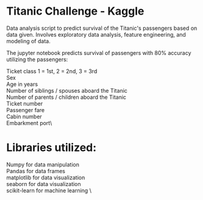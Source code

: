 # Titanic Challenge - Kaggle

Data analysis script to predict survival of the Titanic's passengers based on data given. Involves exploratory data analysis, feature engineering, and modeling of data.

The jupyter notebook predicts survival of passengers with 80% accuracy utilizing the passengers:

Ticket class	1 = 1st, 2 = 2nd, 3 = 3rd \
Sex	\
Age in years	\
Number of siblings / spouses aboard the Titanic	\
Number of parents / children aboard the Titanic	\
Ticket number	\
Passenger fare	\
Cabin number	\
Embarkment port\

# Libraries utilized:

Numpy for data manipulation \
Pandas for data frames \
matplotlib for data visualization \
seaborn for data visualization \
scikit-learn for machine learning \


